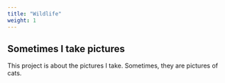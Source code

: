 ```yaml
---
title: "Wildlife"
weight: 1
---
```


## Sometimes I take pictures

This project is about the pictures I take. Sometimes, they are pictures of cats.
